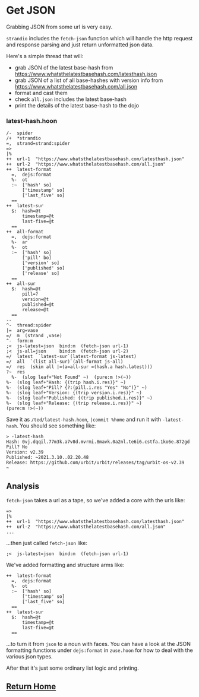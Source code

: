 # Get JSON

Grabbing JSON from some url is very easy. 

`strandio` includes the `fetch-json` function which will handle the http request and response parsing and just return unformatted json data.

Here's a simple thread that will: 
- grab JSON of the latest base-hash from https://www.whatsthelatestbasehash.com/latesthash.json
- grab JSON of a list of all base-hashes with version info from https://www.whatsthelatestbasehash.com/all.json
- format and cast them
- check `all.json` includes the latest base-hash
- print the details of the latest base-hash to the dojo

### latest-hash.hoon

```hoon
/-  spider
/+  *strandio
=,  strand=strand:spider
=>
|%
++  url-1  "https://www.whatsthelatestbasehash.com/latesthash.json"
++  url-2  "https://www.whatsthelatestbasehash.com/all.json"
++  latest-format
  =,  dejs:format
  %-  ot
  :~  ['hash' so]
      ['timestamp' so]
      ['last_five' so]
  ==
++  latest-sur
  $:  hash=@t
      timestamp=@t
      last-five=@t
  ==
++  all-format
  =,  dejs:format
  %-  ar
  %-  ot
  :~  ['hash' so]
      ['pill' bo]
      ['version' so]
      ['published' so]
      ['release' so]
  ==
++  all-sur
  $:  hash=@t
      pill=?
      version=@t
      published=@t
      release=@t
  ==
--
^-  thread:spider
|=  arg=vase
=/  m  (strand ,vase)
^-  form:m
;<  js-latest=json  bind:m  (fetch-json url-1)
;<  js-all=json     bind:m  (fetch-json url-2)
=/  latest  `latest-sur`(latest-format js-latest)
=/  all  `(list all-sur)`(all-format js-all)
=/  res  (skim all |=(a=all-sur =(hash.a hash.latest)))
?~  res
  %-  (slog leaf+"Not Found" ~)  (pure:m !>(~))
%-  (slog leaf+"Hash: {(trip hash.i.res)}" ~)
%-  (slog leaf+"Pill? {?:(pill.i.res "Yes" "No")}" ~)
%-  (slog leaf+"Version: {(trip version.i.res)}" ~)
%-  (slog leaf+"Published: {(trip published.i.res)}" ~)
%-  (slog leaf+"Release: {(trip release.i.res)}" ~)
(pure:m !>(~))
```

Save it as `/ted/latest-hash.hoon`, `|commit %home` and run it with `-latest-hash`. You should see something like:

```
> -latest-hash
Hash: 0vj.dqqil.77m3k.a7v8d.mvrmi.8mavk.0a2nl.te6i6.cstfa.1ko6e.872gd
Pill? No
Version: v2.39
Published: ~2021.3.10..02.20.48
Release: https://github.com/urbit/urbit/releases/tag/urbit-os-v2.39
~
```

## Analysis 

`fetch-json` takes a url as a tape, so we've added a core with the urls like:

```hoon
=>
|%
++  url-1  "https://www.whatsthelatestbasehash.com/latesthash.json"
++  url-2  "https://www.whatsthelatestbasehash.com/all.json"
...
```

...then just called `fetch-json` like:

```hoon
;<  js-latest=json  bind:m  (fetch-json url-1)
```

We've added formatting and structure arms like:

```hoon
++  latest-format
  =,  dejs:format
  %-  ot
  :~  ['hash' so]
      ['timestamp' so]
      ['last_five' so]
  ==
++  latest-sur
  $:  hash=@t
      timestamp=@t
      last-five=@t
  ==
```

...to turn it from `json` to a noun with faces. You can have a look at the JSON formatting functions under `dejs:format` in `zuse.hoon` for how to deal with the various json types.

After that it's just some ordinary list logic and printing.

## [Return Home](../index.md)
